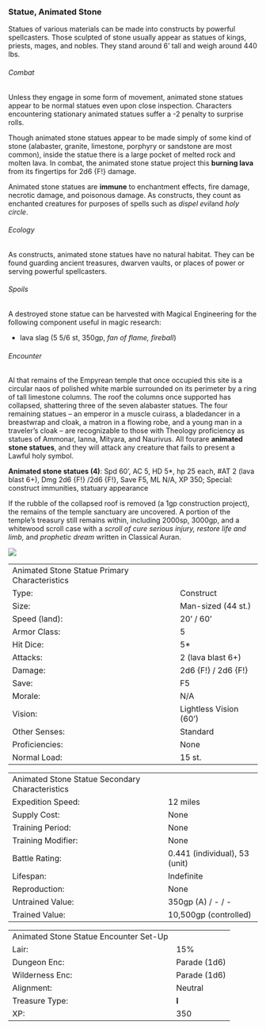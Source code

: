 ### Statue, Animated Stone

Statues of various materials can be made into constructs by powerful spellcasters. Those sculpted of stone usually appear as statues of kings, priests, mages, and nobles. They stand around 6’ tall and weigh around 440 lbs.

###### Combat

Unless they engage in some form of movement, animated stone statues appear to be normal statues even upon close inspection. Characters encountering stationary animated statues suffer a -2 penalty to surprise rolls.

Though animated stone statues appear to be made simply of some kind of stone (alabaster, granite, limestone, porphyry or sandstone are most common), inside the statue there is a large pocket of melted rock and molten lava. In combat, the animated stone statue project this **burning lava** from its fingertips for 2d6 {F!} damage.

Animated stone statues are **immune** to enchantment effects, fire damage, necrotic damage, and poisonous damage. As constructs, they count as enchanted creatures for purposes of spells such as *dispel evil*and *holy circle*.

###### Ecology

As constructs, animated stone statues have no natural habitat. They can be found guarding ancient treasures, dwarven vaults, or places of power or serving powerful spellcasters.

###### Spoils

A destroyed stone statue can be harvested with Magical Engineering for the following component useful in magic research:

* lava slag (5 5/6 st, 350gp, *fan of flame, fireball*)

###### Encounter

Al that remains of the Empyrean temple that once occupied this site is a circular naos of polished white marble surrounded on its perimeter by a ring of tall limestone columns. The roof the columns once supported has collapsed, shattering three of the seven alabaster statues. The four remaining statues – an emperor in a muscle cuirass, a bladedancer in a breastwrap and cloak, a matron in a flowing robe, and a young man in a traveler’s cloak – are recognizable to those with Theology proficiency as statues of Ammonar, Ianna, Mityara, and Naurivus. All fourare **animated stone statues**, and they will attack any creature that fails to present a Lawful holy symbol.

**Animated stone statues (4)**: Spd 60’, AC 5, HD 5\*, hp 25 each, #AT 2 (lava blast 6+), Dmg 2d6 {F!} /2d6 {F!}, Save F5, ML N/A, XP 350; Special: construct immunities, statuary appearance

If the rubble of the collapsed roof is removed (a 1gp construction project), the remains of the temple sanctuary are uncovered. A portion of the temple’s treasury still remains within, including 2000sp, 3000gp, and a whitewood scroll case with a *scroll of cure serious injury, restore life and limb,* and *prophetic dream* written in Classical Auran.

![](data:image/png;base64...)

|  |  |
| --- | --- |
| Animated Stone Statue Primary Characteristics | |
| Type: | Construct |
| Size: | Man-sized (44 st.) |
| Speed (land): | 20’ / 60’ |
| Armor Class: | 5 |
| Hit Dice: | 5\* |
| Attacks: | 2 (lava blast 6+) |
| Damage: | 2d6 {F!} / 2d6 {F!} |
| Save: | F5 |
| Morale: | N/A |
| Vision: | Lightless Vision (60’) |
| Other Senses: | Standard |
| Proficiencies: | None |
| Normal Load: | 15 st. |

|  |  |
| --- | --- |
| Animated Stone Statue Secondary Characteristics | |
| Expedition Speed: | 12 miles |
| Supply Cost: | None |
| Training Period: | None |
| Training Modifier: | None |
| Battle Rating: | 0.441 (individual), 53 (unit) |
| Lifespan: | Indefinite |
| Reproduction: | None |
| Untrained Value: | 350gp (A) / - / - |
| Trained Value: | 10,500gp (controlled) |

|  |  |
| --- | --- |
| Animated Stone Statue Encounter Set-Up | |
| Lair: | 15% |
| Dungeon Enc: | Parade (1d6) |
| Wilderness Enc: | Parade (1d6) |
| Alignment: | Neutral |
| Treasure Type: | **I** |
| XP: | 350 |
